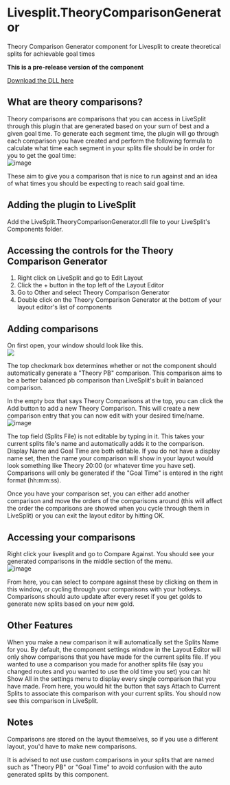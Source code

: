 # Livesplit.TheoryComparisonGenerator
Theory Comparison Generator component for Livesplit to create theoretical splits for achievable goal times

**This is a pre-release version of the component**

[Download the DLL here](https://github.com/thags15/LiveSplit.TheoryComparisonGenerator/releases/latest)

## What are theory comparisons?
Theory comparisons are comparisons that you can access in LiveSplit through this plugin that are generated based on your sum of best and a given goal time. To generate each segment time, the plugin will go through each comparison you have created and perform the following formula to calculate what time each segment in your splits file should be in order for you to get the goal time:  
![image](https://user-images.githubusercontent.com/92997613/180649390-135a8ea9-3e81-4150-98d6-57b9df92f1cb.png)  

These aim to give you a comparison that is nice to run against and an idea of what times you should be expecting to reach said goal time.



## Adding the plugin to LiveSplit
Add the LiveSplit.TheoryComparisonGenerator.dll file to your LiveSplit's Components folder.

## Accessing the controls for the Theory Comparison Generator
1. Right click on LiveSplit and go to Edit Layout
2. Click the + button in the top left of the Layout Editor
3. Go to Other and select Theory Comparison Generator
4. Double click on the Theory Comparison Generator at the bottom of your layout editor's list of components

## Adding comparisons
On first open, your window should look like this.     
![](https://i.imgur.com/trL5hlE.png)  

The top checkmark box determines whether or not the component should automatically generate a "Theory PB" comparison. This comparison aims to be a better balanced pb comparison than LiveSplit's built in balanced comparison.  

In the empty box that says Theory Comparisons at the top, you can click the Add button to add a new Theory Comparison. This will create a new comparison entry that you can now edit with your desired time/name.  
![image](https://user-images.githubusercontent.com/92997613/180613050-2ac3db8d-8665-4d51-9d48-935c5d75ff5a.png)

The top field (Splits File) is not editable by typing in it. This takes your current splits file's name and automatically adds it to the comparison. Display Name and Goal Time are both editable. If you do not have a display name set, then the name your comparison will show in your layout would look something like Theory 20:00 (or whatever time you have set). Comparisons will only be generated if the "Goal Time" is entered in the right format (hh:mm:ss).  

Once you have your comparison set, you can either add another comparison and move the orders of the comparisons around (this will affect the order the comparisons are showed when you cycle through them in LiveSplit) or you can exit the layout editor by hitting OK.

## Accessing your comparisons
Right click your livesplit and go to Compare Against. You should see your generated comparisons in the middle section of the menu.  
![image](https://user-images.githubusercontent.com/92997613/180613539-5b770050-6d45-4b6e-9943-8f68d14a8f2f.png)  

From here, you can select to compare against these by clicking on them in this window, or cycling through your comparisons with your hotkeys. Comparisons should auto update after every reset if you get golds to generate new splits based on your new gold.  


## Other Features
When you make a new comparison it will automatically set the Splits Name for you. By default, the component settings window in the Layout Editor will only show comparisons that you have made for the current splits file. If you wanted to use a comparison you made for another splits file (say you changed routes and you wanted to use the old time you set) you can hit Show All in the settings menu to display every single comparison that you have made. From here, you would hit the button that says Attach to Current Splits to associate this comparison with your current splits. You should now see this comparison in LiveSplit.

## Notes
Comparisons are stored on the layout themselves, so if you use a different layout, you'd have to make new comparisons.  

It is advised to not use custom comparisons in your splits that are named such as "Theory PB" or "Goal Time" to avoid confusion with the auto generated splits by this component.

